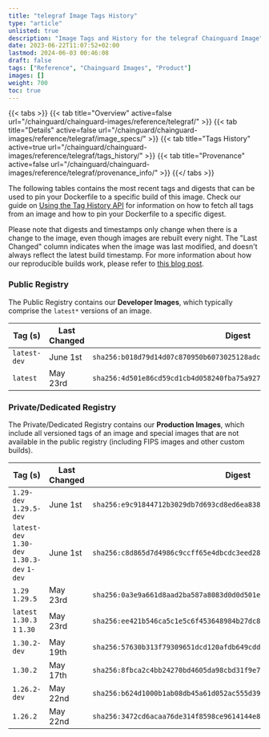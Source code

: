 ```yaml
---
title: "telegraf Image Tags History"
type: "article"
unlisted: true
description: "Image Tags and History for the telegraf Chainguard Image"
date: 2023-06-22T11:07:52+02:00
lastmod: 2024-06-03 00:46:08
draft: false
tags: ["Reference", "Chainguard Images", "Product"]
images: []
weight: 700
toc: true
---
```


{{< tabs >}}
{{< tab title="Overview" active=false url="/chainguard/chainguard-images/reference/telegraf/" >}}
{{< tab title="Details" active=false url="/chainguard/chainguard-images/reference/telegraf/image_specs/" >}}
{{< tab title="Tags History" active=true url="/chainguard/chainguard-images/reference/telegraf/tags_history/" >}}
{{< tab title="Provenance" active=false url="/chainguard/chainguard-images/reference/telegraf/provenance_info/" >}}
{{</ tabs >}}

The following tables contains the most recent tags and digests that can be used to pin your Dockerfile to a specific build of this image. Check our guide on [Using the Tag History API](/chainguard/chainguard-images/using-the-tag-history-api/) for information on how to fetch all tags from an image and how to pin your Dockerfile to a specific digest.

Please note that digests and timestamps only change when there is a change to the image, even though images are rebuilt every night. The "Last Changed" column indicates when the image was last modified, and doesn't always reflect the latest build timestamp. For more information about how our reproducible builds work, please refer to [this blog post](https://www.chainguard.dev/unchained/reproducing-chainguards-reproducible-image-builds).

### Public Registry
The Public Registry contains our **Developer Images**, which typically comprise the `latest*` versions of an image.

| Tag (s)       | Last Changed | Digest                                                                    |
|---------------|--------------|---------------------------------------------------------------------------|
|  `latest-dev` | June 1st     | `sha256:b018d79d14d07c870950b6073025128adc8c9d111153cc1a1c74d6caa6ffff20` |
|  `latest`     | May 23rd     | `sha256:4d501e86cd59cd1cb4d058240fba75a9275a89364519f7048689b6c492747e30` |


### Private/Dedicated Registry
The Private/Dedicated Registry contains our **Production Images**, which include all versioned tags of an image and special images that are not available in the public registry (including FIPS images and other custom builds).

| Tag (s)                                       | Last Changed | Digest                                                                    |
|-----------------------------------------------|--------------|---------------------------------------------------------------------------|
|  `1.29-dev` `1.29.5-dev`                      | June 1st     | `sha256:e9c91844712b3029db7d693cd8ed6ea83847d2c01d722904ee2c2416e288cdc6` |
|  `latest-dev` `1.30-dev` `1.30.3-dev` `1-dev` | June 1st     | `sha256:c8d865d7d4986c9ccff65e4dbcdc3eed28d2e6291b514eecdac06132e5c710ef` |
|  `1.29` `1.29.5`                              | May 23rd     | `sha256:0a3e9a661d8aad2ba587a8083d0d0d501e894f95407320f15dcb29ea57914c4e` |
|  `latest` `1.30.3` `1` `1.30`                 | May 23rd     | `sha256:ee421b546ca5c1e5c6f453648984b27dc890749ecb25558976192f95da719b9b` |
|  `1.30.2-dev`                                 | May 19th     | `sha256:57630b313f79309651dcd120afdb649cddb44f0fc49a91fe4ac046bbb8d2f066` |
|  `1.30.2`                                     | May 17th     | `sha256:8fbca2c4bb24270bd4605da98cbd31f9e732a77dfc32f29b57c5a96c89c09fe0` |
|  `1.26.2-dev`                                 | May 22nd     | `sha256:b624d1000b1ab08db45a61d052ac555d39be8723b20c3ac4ad2cd0d1271751f8` |
|  `1.26.2`                                     | May 22nd     | `sha256:3472cd6acaa76de314f8598ce9614144e83e161a528a87da4f70bf4d214afee7` |

